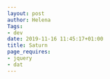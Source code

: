 ```yaml
---
layout: post
author: Helena
Tags:
- dev
date: 2019-11-16 11:45:17+01:00
title: Saturn
page_requires:
- jquery
- dat
---
```


<div id="rete"></div>

<script src="https://cdn.jsdelivr.net/npm/rete@1.1.0/build/rete.min.js"></script>
<script src="https://cdn.jsdelivr.net/npm/rete-vue-render-plugin@0.3.0/build/vue-render-plugin.min.js"></script>
<script src="https://cdn.jsdelivr.net/npm/rete-connection-plugin@0.4.2/build/connection-plugin.min.js"></script>


<script>

var numSocket = new Rete.Socket('Number value');

var VueNumControl = {
  props: ['readonly', 'emitter', 'ikey', 'getData', 'putData'],
  template: '<input type="number" :readonly="readonly" :value="value" @input="change($event)" @dblclick.stop="" @pointerdown.stop="" @pointermove.stop=""/>',
  data() {
    return {
      value: 0,
    }
  },
  methods: {
    change(e){
      this.value = +e.target.value;
      this.update();
    },
    update() {
      if (this.ikey)
        this.putData(this.ikey, this.value)
      this.emitter.trigger('process');
    }
  },
  mounted() {
    this.value = this.getData(this.ikey);
  }
}

class NumControl extends Rete.Control {

  constructor(emitter, key, readonly) {
    super(key);
    this.component = VueNumControl;
    this.props = { emitter, ikey: key, readonly };
  }

  setValue(val) {
    this.vueContext.value = val;
  }
}

class NumComponent extends Rete.Component {

    constructor(){
        super("Number");
    }

    builder(node) {
        var out1 = new Rete.Output('num', "Number", numSocket);

        return node.addControl(new NumControl(this.editor, 'num')).addOutput(out1);
    }

    worker(node, inputs, outputs) {
        outputs['num'] = node.data.num;
    }
}

class AddComponent extends Rete.Component {
    constructor(){
        super("Add");
    }

    builder(node) {
        var inp1 = new Rete.Input('num',"Number", numSocket);
        var inp2 = new Rete.Input('num2', "Number2", numSocket);
        var out = new Rete.Output('num', "Number", numSocket);

        inp1.addControl(new NumControl(this.editor, 'num'))
        inp2.addControl(new NumControl(this.editor, 'num2'))

        return node
            .addInput(inp1)
            .addInput(inp2)
            .addControl(new NumControl(this.editor, 'preview', true))
            .addOutput(out);
    }

    worker(node, inputs, outputs) {
        var n1 = inputs['num'].length?inputs['num'][0]:node.data.num1;
        var n2 = inputs['num2'].length?inputs['num2'][0]:node.data.num2;
        var sum = n1 + n2;

        this.editor.nodes.find(n => n.id == node.id).controls.get('preview').setValue(sum);
        outputs['num'] = sum;
    }
}

(async () => {
    var container = document.querySelector('#rete');
    var components = [new NumComponent(), new AddComponent()];

    var editor = new Rete.NodeEditor('demo@0.1.0', container);
    editor.use(ConnectionPlugin.default);
    editor.use(VueRenderPlugin.default);
    editor.use(ContextMenuPlugin.default);
    editor.use(AreaPlugin);
    editor.use(CommentPlugin.default);
    editor.use(HistoryPlugin);
    editor.use(ConnectionMasteryPlugin.default);

    var engine = new Rete.Engine('demo@0.1.0');

    components.map(c => {
        editor.register(c);
        engine.register(c);
    });

    var n1 = await components[0].createNode({num: 2});
    var n2 = await components[0].createNode({num: 0});
    var add = await components[1].createNode();

    n1.position = [80, 200];
    n2.position = [80, 400];
    add.position = [500, 240];


    editor.addNode(n1);
    editor.addNode(n2);
    editor.addNode(add);

    editor.connect(n1.outputs.get('num'), add.inputs.get('num'));
    editor.connect(n2.outputs.get('num'), add.inputs.get('num2'));


    editor.on('process nodecreated noderemoved connectioncreated connectionremoved', async () => {
      console.log('process');
        await engine.abort();
        await engine.process(editor.toJSON());
    });

    editor.view.resize();
    AreaPlugin.zoomAt(editor);
    editor.trigger('process');
})();
</script>
